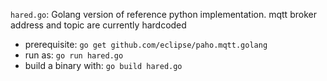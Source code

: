 `hared.go`: Golang version of reference python implementation. mqtt broker address and topic are currently hardcoded

* prerequisite: `go get github.com/eclipse/paho.mqtt.golang`
* run as: `go run hared.go`
* build a binary with: `go build hared.go`
